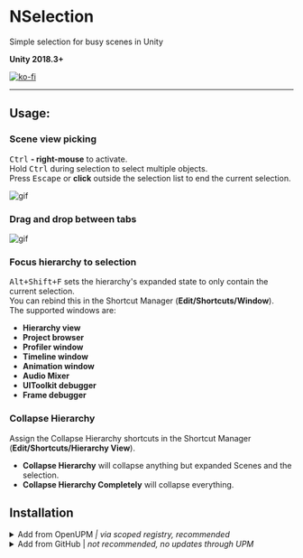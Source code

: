 # NSelection
Simple selection for busy scenes in Unity

**Unity 2018.3+**

[![ko-fi](https://ko-fi.com/img/githubbutton_sm.svg)](https://ko-fi.com/Z8Z42ZYHB)

----
## Usage:
### Scene view picking
<kbd>Ctrl</kbd> **- right-mouse** to activate.  
Hold <kbd>Ctrl</kbd> during selection to select multiple objects.  
Press <kbd>Escape</kbd> or **click** outside the selection list to end the current selection.  

![gif](http://vertx.xyz/Images/NSelection/nSelection4.gif)

### Drag and drop between tabs
![gif](http://vertx.xyz/Images/NSelection/nSelectionDragging.gif)

### Focus hierarchy to selection
<kbd>Alt+Shift+F</kbd> sets the hierarchy's expanded state to only contain the current selection.  
You can rebind this in the Shortcut Manager (**Edit/Shortcuts/Window**).  
The supported windows are:
- **Hierarchy view**
- **Project browser**
- **Profiler window**
- **Timeline window**
- **Animation window**
- **Audio Mixer**
- **UIToolkit debugger**
- **Frame debugger**

### Collapse Hierarchy
Assign the Collapse Hierarchy shortcuts in the Shortcut Manager (**Edit/Shortcuts/Hierarchy View**).  
- **Collapse Hierarchy** will collapse anything but expanded Scenes and the selection.
- **Collapse Hierarchy Completely** will collapse everything.

## Installation

<details>
<summary>Add from OpenUPM <em>| via scoped registry, recommended</em></summary>

This package is available on OpenUPM: https://openupm.com/packages/com.vertx.nselection

To add it the package to your project:

- open `Edit/Project Settings/Package Manager`
- add a new Scoped Registry:
  ```
  Name: OpenUPM
  URL:  https://package.openupm.com/
  Scope(s): com.vertx
  ```
- click <kbd>Save</kbd>
- open Package Manager
- click <kbd>+</kbd>
- select <kbd>Add from Git URL</kbd>
- paste `com.vertx.nselection`
- click <kbd>Add</kbd>
</details>

<details>
<summary>Add from GitHub | <em>not recommended, no updates through UPM</em></summary>

You can also add it directly from GitHub on Unity 2019.4+. Note that you won't be able to receive updates through Package Manager this way, you'll have to update manually.

- open Package Manager
- click <kbd>+</kbd>
- select <kbd>Add from Git URL</kbd>
- paste `https://github.com/vertxxyz/NSelection.git`
- click <kbd>Add</kbd>  
**or**  
- Edit your `manifest.json` file to contain `"com.vertx.nselection": "https://github.com/vertxxyz/NSelection.git"`,
  
To update the package with new changes, remove the lock from the `packages-lock.json` file.
</details>
